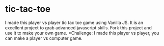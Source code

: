 # tic-tac-toe
I made this player vs player tic tac toe game using Vanilla JS. It is an excellent project to grab advanced javascript skills. Fork this project and use it to make your own game. *Challenge: I made this player vs player, you can make a player vs computer game.
